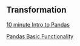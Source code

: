 ## Transformation

[10 minute Intro to Pandas](https://pandas.pydata.org/pandas-docs/stable/user_guide/10min.html)

[Pandas Basic Functionality](https://pandas.pydata.org/pandas-docs/stable/user_guide/basics.html)

